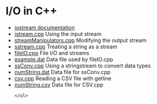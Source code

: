 <!DOCTYPE html PUBLIC "-//W3C//DTD XHTML 1.0 Strict//EN" "http://www.w3.org/TR/xhtml1/DTD/xhtml1-strict.dtd">
<html xmlns="http://www.w3.org/1999/xhtml" xml:lang="en">
<head>
	<title>i/o examples in C++</title>
	<meta http-equiv="Content-Type" content="text/html;charset=UTF-8" />
</head>
<body>
	<h1>I/O in C++</h1>
	<ul>
		<li><a href="http://www.cplusplus.com/reference/iostream/">
			iostream documentation</a></li>
		<li><a href="istream.cpp">istream.cpp</a>
		    Using the input stream</li>
		<li><a href="streamManipulators.cpp">streamManipulators.cpp</a>
		    Modifying the output stream</li>
		<li><a href="sstream.cpp">sstream.cpp</a>
		    Treating a string as a stream</li>
		<li><a href="fileIO.cpp">fileIO.cpp</a>
		    File I/O and streams</li>
		<li><a href="example.dat">example.dat</a>
		    Data file used by fileIO.cpp</li>
                <li><a href = "ssConv.cpp">ssConv.cpp</a>
                    Using a stringstream to convert data types</li>
                <li><a href = "numString.dat">numString.dat</a>
                    Data file for ssConv.cpp</li>
                <li><a href = "csv.cpp">csv.cpp</a>
                    Reading a CSV file with getline</li>
                <li><a href = "numString.csv">numString.csv</a>
                    Data file for CSV.cpp</li>

	</ul>
</body>
</html>
